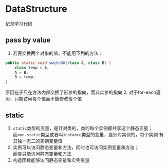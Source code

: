 # DataStructure
 记录学习代码

## pass by value
1. 若要交换两个对象的值，不能用下列的方法：
```java
public static void switchX(class A, class B) {
    class temp = A;
    A = B;
    B = temp;
}
```
原因在于只在方法内部交换了形参的指向，而非实参的指向
2. 对于for-each遍历，只能访问每个值而不能修改每个值

## static
1. `static`类型的变量，是针对类的，类的每个实例都共享这个静态变量；  
而`non-static`类型或者叫`instance`类型的变量，是针对实例的，每个实例
有其独一无二的实例变量值
2. 实例可以访问静态变量和方法，同时也可访问实例变量和方法；   
而类只能访问静态变量和方法
3. 构造函数能够访问静态变量和实例变量